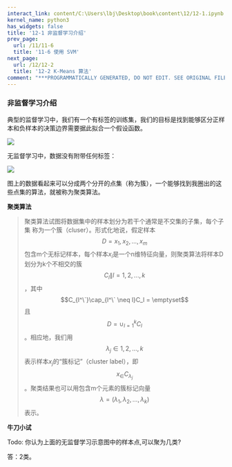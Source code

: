 ```yaml
---
interact_link: content/C:\Users\lbj\Desktop\book\content\12/12-1.ipynb
kernel_name: python3
has_widgets: false
title: '12-1 非监督学习介绍'
prev_page:
  url: /11/11-6
  title: '11-6 使用 SVM'
next_page:
  url: /12/12-2
  title: '12-2 K-Means 算法'
comment: "***PROGRAMMATICALLY GENERATED, DO NOT EDIT. SEE ORIGINAL FILES IN /content***"
---
```


### 非监督学习介绍

典型的监督学习中，我们有一个有标签的训练集，我们的目标是找到能够区分正样本和负样本的决策边界需要据此拟合一个假设函数。

![](https://i.loli.net/2018/12/02/5c02bbd4c4cb3.png)

无监督学习中，数据没有附带任何标签：

![](https://i.loli.net/2018/12/02/5c02bc055baa5.png)

图上的数据看起来可以分成两个分开的点集（称为簇），一个能够找到我圈出的这些点集的算法，就被称为聚类算法。 

**聚类算法**

> 聚类算法试图将数据集中的样本划分为若干个通常是不交集的子集，每个子集 称为一个簇（cluser）。形式化地说，假定样本$$D= {x_1,x_2,...,x_m}$$包含m个无标记样本，每个样本$x_i$是一个n维特征向量，则聚类算法将样本D划分为k个不相交的簇$${C_l\|l=1,2,...,k}$$，其中$$C_{l^\`}\cap_{l^\` \neq l}C_l = \emptyset$$ 且$$D=\cup^k_{l=1}C_l$$。相应地，我们用$$\lambda_j \in {1,2,...,k}$$表示样本$x_j$的“簇标记”（cluster label），即$$x_ \in C_{\lambda_j}$$。聚类结果也可以用包含m个元素的簇标记向量$$\lambda = (\lambda_1,\lambda_2,...,\lambda_k)$$表示。

**牛刀小试**

Todo: 你认为上面的无监督学习示意图中的样本点,可以聚为几类?



答：2类。

